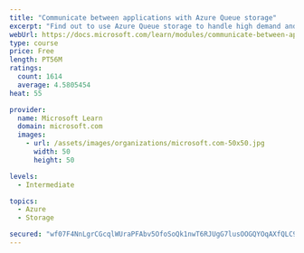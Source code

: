 ```yaml
---
title: "Communicate between applications with Azure Queue storage"
excerpt: "Find out to use Azure Queue storage to handle high demand and improve resilience in your distributed applications."
webUrl: https://docs.microsoft.com/learn/modules/communicate-between-apps-with-azure-queue-storage/
type: course
price: Free
length: PT56M
ratings:
  count: 1614
  average: 4.5805454
heat: 55

provider:
  name: Microsoft Learn
  domain: microsoft.com
  images:
    - url: /assets/images/organizations/microsoft.com-50x50.jpg
      width: 50
      height: 50

levels:
  - Intermediate

topics:
  - Azure
  - Storage

secured: "wf07F4NnLgrCGcqlWUraPFAbv5OfoSoQk1nwT6RJUgG7lusOOGQYOqAXfQLC928JbMrxHIAScJU6NO4ELJVJAlfViRHznw5Glg9FyFnb23ox0mMq64jy0gKarR2ZTQZQN6DHy9JsPXHP6/t/CLflD66gG2/Mpm8R4V0rdgX8dwa1TKU/s4tEOuh7+PJiZfLerKWxRsmybKf0VGk1PepDJtVzHK1n2UDR2yiu+xL9twgYsqIkj34gAxd7VDk3d9aVKqQZanz3yPoVH22eEQAFxuBhK1kB0ZLbKEJjdi9rNZWi67QEzkeBOXdF8qk3CCxpKjHQdgahaCT9Au5ixWgGDMuRZHE9i7Pic2wzWFbVsQX1r11X8GMUZiYGU/77uqiKTPev+iakb5fqikWjsQqQOXDhBRBk4/vg4o9Futi5/ys=;xLMDwUSDi7KH8q0tWANaZA=="
---
```


